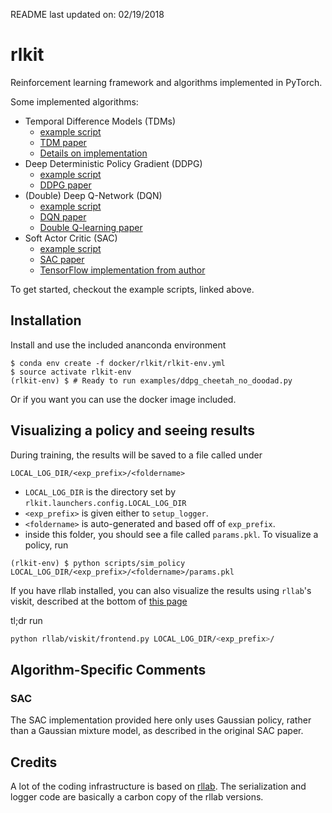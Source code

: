 README last updated on: 02/19/2018

# rlkit
Reinforcement learning framework and algorithms implemented in PyTorch.

Some implemented algorithms:
 - Temporal Difference Models (TDMs)
    - [example script](examples/tdm/7dof_reacher.py)
    - [TDM paper](https://openreview.net/pdf?id=Skw0n-W0Z)
    - [Details on implementation](rlkit/torch/tdm/TDMs.md)
 - Deep Deterministic Policy Gradient (DDPG)
    - [example script](examples/ddpg.py)
    - [DDPG paper](https://arxiv.org/pdf/1509.02971.pdf)
 - (Double) Deep Q-Network (DQN)
    - [example script](examples/dqn_and_double_dqn.py)
    - [DQN paper](https://arxiv.org/pdf/1509.06461.pdf)
    - [Double Q-learning paper](https://arxiv.org/pdf/1509.06461.pdf)
 - Soft Actor Critic (SAC)
    - [example script](examples/sac.py)
    - [SAC paper](https://drive.google.com/file/d/0Bxz3x8U2LH_2QllDZVlUQ1BJVEJHeER2YU5mODNaeFZmc3dz/view)
    - [TensorFlow implementation from author](https://github.com/haarnoja/sac)

To get started, checkout the example scripts, linked above.

## Installation
Install and use the included ananconda environment
```
$ conda env create -f docker/rlkit/rlkit-env.yml
$ source activate rlkit-env
(rlkit-env) $ # Ready to run examples/ddpg_cheetah_no_doodad.py
```
Or if you want you can use the docker image included.

## Visualizing a policy and seeing results
During training, the results will be saved to a file called under
```
LOCAL_LOG_DIR/<exp_prefix>/<foldername>
```
 - `LOCAL_LOG_DIR` is the directory set by `rlkit.launchers.config.LOCAL_LOG_DIR`
 - `<exp_prefix>` is given either to `setup_logger`.
 - `<foldername>` is auto-generated and based off of `exp_prefix`.
 - inside this folder, you should see a file called `params.pkl`. To visualize a policy, run

```
(rlkit-env) $ python scripts/sim_policy LOCAL_LOG_DIR/<exp_prefix>/<foldername>/params.pkl
```

If you have rllab installed, you can also visualize the results
using `rllab`'s viskit, described at
the bottom of [this page](http://rllab.readthedocs.io/en/latest/user/cluster.html)

tl;dr run

```bash
python rllab/viskit/frontend.py LOCAL_LOG_DIR/<exp_prefix>/
```

## Algorithm-Specific Comments
### SAC
The SAC implementation provided here only uses Gaussian policy, rather than a Gaussian mixture model, as described in the original SAC paper.

## Credits
A lot of the coding infrastructure is based on [rllab](https://github.com/rll/rllab).
The serialization and logger code are basically a carbon copy of the rllab versions.
